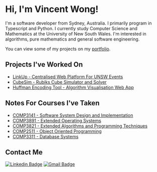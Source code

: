 # Hi, I'm Vincent Wong!
I'm a software developer from Sydney, Australia. I primarily program in Typescript and Python. 
I currently study Computer Science and Mathematics at the University of New South Wales.
I'm interested in algorithms, pure mathematics and general software engineering.

You can view some of my projects on my [portfolio](https://vwong.dev).

## Projects I've Worked On
- [LinkUp - Centralised Web Platform For UNSW Events](https://linkupevents.com.au/)
- [CubeSim - Rubiks Cube Simulator and Solver](https://github.com/V-Wong/CubeSim)
- [Huffman Encoding Tool - Algorithm Visualisation Web App](https://vwong.dev/Huffman-Encoding/)

## Notes For Courses I've Taken
- [COMP3141 - Software System Design and Implementation](https://github.com/V-Wong/COMP3141)
- [COMP3891 - Extended Operating Systems](https://github.com/V-Wong/COMP3891)
- [COMP3821 - Extended Algorithms and Programming Techniques](https://github.com/V-Wong/COMP3821)
- [COMP2511 - Object Oriented Programming](https://github.com/V-Wong/COMP2511)
- [COMP3311 - Database Systems](https://github.com/V-Wong/COMP3311)

## Contact Me
[![Linkedin Badge](https://img.shields.io/badge/-Vincent_Wong-blue?style=flat-square&logo=Linkedin&logoColor=white&link=https://www.linkedin.com/in/vincent-wc-wong//)](https://www.linkedin.com/in/vincent-wc-wong/) 
[![Gmail Badge](https://img.shields.io/badge/-vincent@vwong.dev-c14438?style=flat-square&logo=Gmail&logoColor=white&link=mailto:vincent@vwong.dev)](mailto:vincent@vwong.dev)

